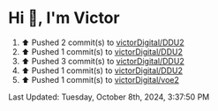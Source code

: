 <h1>Hi 👋, I'm Victor </h1>

<!--RECENT_ACTIVITY:start-->
1. ⬆️ Pushed 2 commit(s) to [victorDigital/DDU2](https://github.com/victorDigital/DDU2)<br>
2. ⬆️ Pushed 1 commit(s) to [victorDigital/DDU2](https://github.com/victorDigital/DDU2)<br>
3. ⬆️ Pushed 3 commit(s) to [victorDigital/DDU2](https://github.com/victorDigital/DDU2)<br>
4. ⬆️ Pushed 1 commit(s) to [victorDigital/DDU2](https://github.com/victorDigital/DDU2)<br>
5. ⬆️ Pushed 1 commit(s) to [victorDigital/voe2](https://github.com/victorDigital/voe2)<br>
<!--RECENT_ACTIVITY:end-->

<!--RECENT_ACTIVITY:last_update-->
Last Updated: Tuesday, October 8th, 2024, 3:37:50 PM
<!--RECENT_ACTIVITY:last_update_end-->
